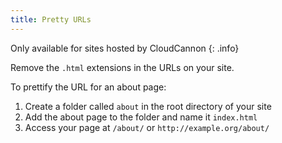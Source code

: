 ```yaml
---
title: Pretty URLs
---
```

Only available for sites hosted by CloudCannon
{: .info}

Remove the `.html` extensions in the URLs on your site.

To prettify the URL for an about page:

1. Create a folder called `about` in the root directory of your site
2. Add the about page to the folder and name it `index.html`
3. Access your page at `/about/` or `http://example.org/about/`
